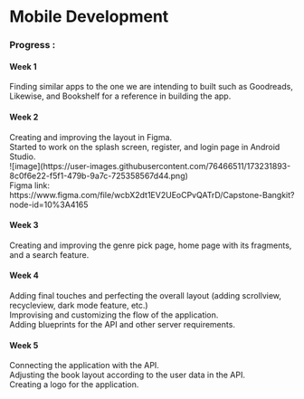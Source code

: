 <h1>Mobile Development </h1>
<h3>Progress : </h3>
<h4>Week 1 </h4>
Finding similar apps to the one we are intending to built such as Goodreads, Likewise, and Bookshelf for a reference in building the app.
<h4>Week 2 </h4>
Creating and improving the layout in Figma.<br>
Started to work on the splash screen, register, and login page in Android Studio.<br>
![image](https://user-images.githubusercontent.com/76466511/173231893-8c0f6e22-f5f1-479b-9a7c-725358567d44.png)<br>
Figma link: https://www.figma.com/file/wcbX2dt1EV2UEoCPvQATrD/Capstone-Bangkit?node-id=10%3A4165
<h4>Week 3 </h4>
Creating and improving the genre pick page, home page with its fragments, and a search feature.
<h4>Week 4 </h4>
Adding final touches and perfecting the overall layout (adding scrollview, recycleview, dark mode feature, etc.)<br>
Improvising and customizing the flow of the application.<br>
Adding blueprints for the API and other server requirements.
<h4>Week 5 </h4>
Connecting the application with the API.<br>
Adjusting the book layout according to the user data in the API.<br>
Creating a logo for the application.

